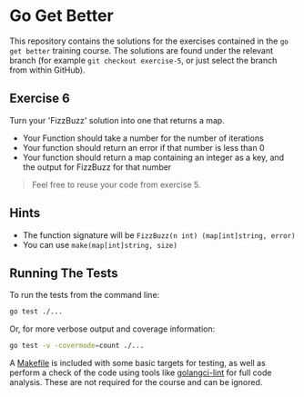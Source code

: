 # Go Get Better

This repository contains the solutions for the exercises contained in the
`go get better` training course. The solutions are found under the relevant
branch (for example `git checkout exercise-5`, or just select the branch from
within GitHub).

## Exercise 6

Turn your 'FizzBuzz' solution into one that returns a map. 

  * Your Function should take a number for the number of iterations
  * Your function should return an error if that number is less than 0
  * Your function should return a map containing an integer as a key, and the
    output for FizzBuzz for that number
    
> Feel free to reuse your code from exercise 5.
  
## Hints

  * The function signature will be `FizzBuzz(n int) (map[int]string, error)`
  * You can use `make(map[int]string, size)`

## Running The Tests

To run the tests from the command line:

```bash
go test ./...
```

Or, for more verbose output and coverage information:

```bash
go test -v -covermode=count ./...
```

A [Makefile](Makefile) is included with some basic targets for testing, as well
as perform a check of the code using tools like [golangci-lint][linter] for full
code analysis. These are not required for the course and can be ignored.

[linter]: https://golangci-lint.run
